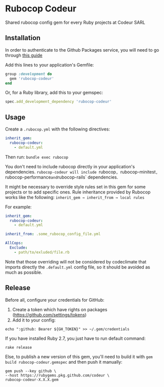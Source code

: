 # Rubocop Codeur
Shared rubocop config gem for every Ruby projects at Codeur SARL

## Installation
In order to authenticate to the Github Packages service, you will need to go through [this guide](https://docs.github.com/en/packages/guides/configuring-rubygems-for-use-with-github-packages)

Add this lines to your application's Gemfile:
```ruby
group :development do
  gem 'rubocop-codeur'
end
```

Or, for a Ruby library, add this to your gemspec:
```ruby
spec.add_development_dependency 'rubocop-codeur'
```
## Usage
Create a `.rubocop.yml` with the following directives:
```yml
inherit_gem:
  rubocop-codeur:
    - default.yml
```

Then run:
`bundle exec rubocop`

You don't  need to include rubocop directly in your application's dependencies.
`rubocop-codeur will include `rubocop`, `rubocop-minitest`, `rubocop-performance` and `rubocop-rails` dependencies.

It might be necessary to override style rules set in this gem for some projects or to add specific ones. Rule inheritance provided by Rubocop works like the following:
`inherit_gem → inherit_from → local rules`

For example:
```yml
inherit_gem:
  rubocop-codeur:
    - default.yml

inherit_from: .some_rubocop_config_file.yml

AllCops:
  Exclude:
    - path/to/exluded/file.rb
```

Note that those overriding will not be considered by codeclimate that imports
directly the `.default.yml` config file, so it should be avoided as much as
possible.

## Release
Before all, configure your credentials for GitHub:

 1. Create a token which have rights on packages (https://github.com/settings/tokens)
 2. Add it to your config:
   ```
   echo ":github: Bearer ${GH_TOKEN}" >> ~/.gem/credentials
   ```

If you have installed Ruby 2.7, you just have to run default command:
```
rake release
```

Else, to publish a new version of this gem, you'll need to build it with
`gem build rubocop-codeur.gemspec` and then push it manually:
```
gem push --key github \
--host https://rubygems.pkg.github.com/codeur \
rubocop-codeur-X.X.X.gem
```
